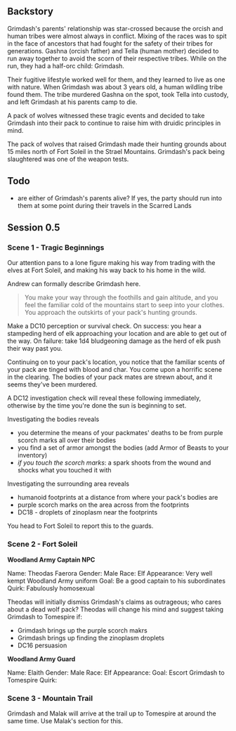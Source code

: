 ## Backstory

Grimdash's parents' relationship was star-crossed because the orcish and human tribes were almost always in conflict.
Mixing of the races was to spit in the face of ancestors that had fought for the safety of their tribes for generations.
Gashna (orcish father) and Tella (human mother) decided to run away together to avoid the scorn of their respective tribes.
While on the run, they had a half-orc child: Grimdash.

Their fugitive lifestyle worked well for them, and they learned to live as one with nature.
When Grimdash was about 3 years old, a human wildling tribe found them.
The tribe murdered Gashna on the spot, took Tella into custody, and left Grimdash at his parents camp to die.

A pack of wolves witnessed these tragic events and decided to take Grimdash into their pack to continue to raise him with druidic principles in mind.

The pack of wolves that raised Grimdash made their hunting grounds about 15 miles north of Fort Soleil in the Strael Mountains.
Grimdash's pack being slaughtered was one of the weapon tests.

## Todo

 - are either of Grimdash's parents alive? If yes, the party should run into them at some point during their travels in the Scarred Lands

## Session 0.5

### Scene 1 - Tragic Beginnings

Our attention pans to a lone figure making his way from trading with the elves at Fort Soleil, and making his way back to his home in the wild.

Andrew can formally describe Grimdash here.

> You make your way through the foothills and gain altitude, and you feel the familiar cold of the mountains start to seep into your clothes.
> You approach the outskirts of your pack's hunting grounds.

Make a DC10 perception or survival check.
On success: you hear a stampeding herd of elk approaching your location and are able to get out of the way.
On failure: take 1d4 bludgeoning damage as the herd of elk push their way past you.

Continuing on to your pack's location, you notice that the familiar scents of your pack are tinged with blood and char.
You come upon a horrific scene in the clearing.
The bodies of your pack mates are strewn about, and it seems they've been murdered.

A DC12 investigation check will reveal these following immediately, otherwise by the time you're done the sun is beginning to set.

Investigating the bodies reveals

- you determine the means of your packmates' deaths to be from purple scorch marks all over their bodies
- you find a set of armor amongst the bodies (add Armor of Beasts to your inventory)
- _if you touch the scorch marks_: a spark shoots from the wound and shocks what you touched it with

Investigating the surrounding area reveals

- humanoid footprints at a distance from where your pack's bodies are
- purple scorch marks on the area across from the footprints
- DC18 - droplets of zinoplasm near the footprints

You head to Fort Soleil to report this to the guards.

### Scene 2 - Fort Soleil

**Woodland Army Captain NPC**

Name: Theodas Faerora
Gender: Male
Race: Elf
Appearance: Very well kempt Woodland Army uniform
Goal: Be a good captain to his subordinates
Quirk: Fabulously homosexual

Theodas will initially dismiss Grimdash's claims as outrageous; who cares about a dead wolf pack?
Theodas will change his mind and suggest taking Grimdash to Tomespire if:

- Grimdash brings up the purple scorch makrs
- Grimdash brings up finding the zinoplasm droplets
- DC16 persuasion

**Woodland Army Guard**

Name: Elaith
Gender: Male
Race: Elf
Appearance:
Goal: Escort Grimdash to Tomespire
Quirk:

### Scene 3 - Mountain Trail

Grimdash and Malak will arrive at the trail up to Tomespire at around the same time.
Use Malak's section for this.
